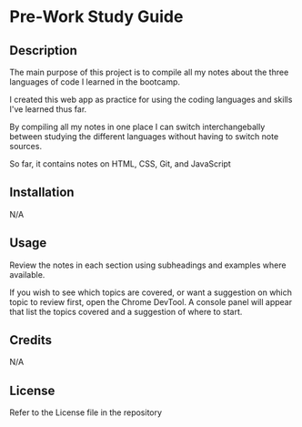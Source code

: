 # Pre-Work Study Guide

## Description

The main purpose of this project is to compile all my notes about the three languages of code I learned in the bootcamp.

I created this web app as practice for using the coding languages and skills I've learned thus far.

By compiling all my notes in one place I can switch interchangebally between studying the different languages without having to switch note sources.

So far, it contains notes on HTML, CSS, Git, and JavaScript

## Installation

N/A

## Usage

Review the notes in each section using subheadings and examples where available.

If you wish to see which topics are covered, or want a suggestion on which topic to review first, open the Chrome DevTool. A console panel will appear that list the topics covered and a suggestion of where to start.

## Credits

N/A

## License

Refer to the License file in the repository

